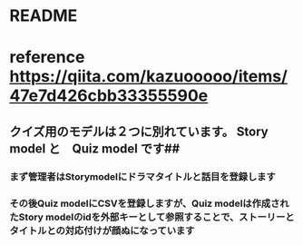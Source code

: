 # README
# reference https://qiita.com/kazuooooo/items/47e7d426cbb33355590e

## クイズ用のモデルは２つに別れています。 Story model と　Quiz model です##

### まず管理者はStorymodelにドラマタイトルと話目を登録します ###
### その後Quiz modelにCSVを登録しますが、Quiz modelは作成されたStory modelのidを外部キーとして参照することで、ストーリーとタイトルとの対応付けが顔ぬになっています ###

